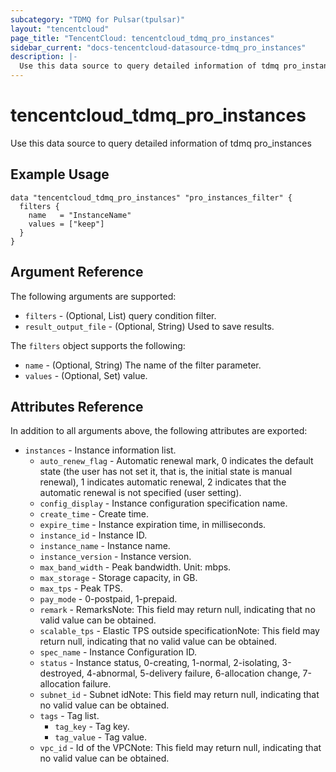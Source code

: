 ```yaml
---
subcategory: "TDMQ for Pulsar(tpulsar)"
layout: "tencentcloud"
page_title: "TencentCloud: tencentcloud_tdmq_pro_instances"
sidebar_current: "docs-tencentcloud-datasource-tdmq_pro_instances"
description: |-
  Use this data source to query detailed information of tdmq pro_instances
---
```


# tencentcloud_tdmq_pro_instances

Use this data source to query detailed information of tdmq pro_instances

## Example Usage

```hcl
data "tencentcloud_tdmq_pro_instances" "pro_instances_filter" {
  filters {
    name   = "InstanceName"
    values = ["keep"]
  }
}
```

## Argument Reference

The following arguments are supported:

* `filters` - (Optional, List) query condition filter.
* `result_output_file` - (Optional, String) Used to save results.

The `filters` object supports the following:

* `name` - (Optional, String) The name of the filter parameter.
* `values` - (Optional, Set) value.

## Attributes Reference

In addition to all arguments above, the following attributes are exported:

* `instances` - Instance information list.
  * `auto_renew_flag` - Automatic renewal mark, 0 indicates the default state (the user has not set it, that is, the initial state is manual renewal), 1 indicates automatic renewal, 2 indicates that the automatic renewal is not specified (user setting).
  * `config_display` - Instance configuration specification name.
  * `create_time` - Create time.
  * `expire_time` - Instance expiration time, in milliseconds.
  * `instance_id` - Instance ID.
  * `instance_name` - Instance name.
  * `instance_version` - Instance version.
  * `max_band_width` - Peak bandwidth. Unit: mbps.
  * `max_storage` - Storage capacity, in GB.
  * `max_tps` - Peak TPS.
  * `pay_mode` - 0-postpaid, 1-prepaid.
  * `remark` - RemarksNote: This field may return null, indicating that no valid value can be obtained.
  * `scalable_tps` - Elastic TPS outside specificationNote: This field may return null, indicating that no valid value can be obtained.
  * `spec_name` - Instance Configuration ID.
  * `status` - Instance status, 0-creating, 1-normal, 2-isolating, 3-destroyed, 4-abnormal, 5-delivery failure, 6-allocation change, 7-allocation failure.
  * `subnet_id` - Subnet idNote: This field may return null, indicating that no valid value can be obtained.
  * `tags` - Tag list.
    * `tag_key` - Tag key.
    * `tag_value` - Tag value.
  * `vpc_id` - Id of the VPCNote: This field may return null, indicating that no valid value can be obtained.


